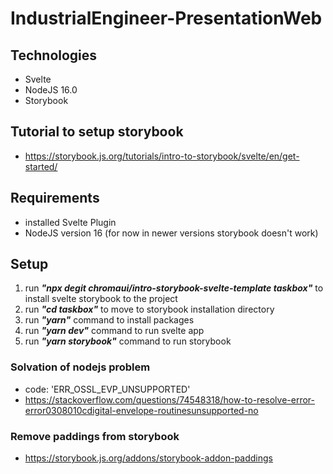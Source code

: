 # IndustrialEngineer-PresentationWeb

## Technologies
- Svelte
- NodeJS 16.0
- Storybook

## Tutorial to setup storybook
- https://storybook.js.org/tutorials/intro-to-storybook/svelte/en/get-started/

## Requirements
- installed Svelte Plugin
- NodeJS version 16 (for now in newer versions storybook doesn't work)

## Setup
1. run ***"npx degit chromaui/intro-storybook-svelte-template taskbox"*** to install svelte storybook to the project
2. run ***"cd taskbox"*** to move to storybook installation directory
3. run ***"yarn"*** command to install packages
4. run ***"yarn dev"*** command to run svelte app
5. run ***"yarn storybook"*** command to run storybook

### Solvation of nodejs problem
- code: 'ERR_OSSL_EVP_UNSUPPORTED'
- https://stackoverflow.com/questions/74548318/how-to-resolve-error-error0308010cdigital-envelope-routinesunsupported-no

### Remove paddings from storybook
- https://storybook.js.org/addons/storybook-addon-paddings
